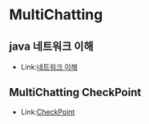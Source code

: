 MultiChatting
==============
## java 네트워크 이해
* Link:[네트워크 이해](network.md)

## MultiChatting CheckPoint
* Link:[CheckPoint](CheckPoint.md)
